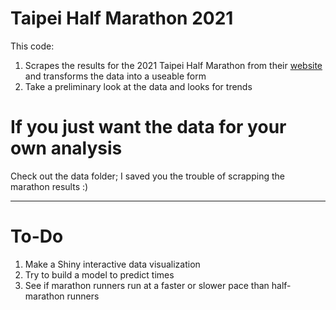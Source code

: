 # Taipei Half Marathon 2021
This code:
1. Scrapes the results for the 2021 Taipei Half Marathon from their <a href="https://www.sportsnet.org.tw/score_detail_utf8.php?Id=250" >website</a> and transforms the data into a useable form
2. Take a preliminary look at the data and looks for trends

# If you just want the data for your own analysis
Check out the data folder; I saved you the trouble of scrapping the marathon results :)

--------------------------
# To-Do
1. Make a Shiny interactive data visualization
2. Try to build a model to predict times
3. See if marathon runners run at a faster or slower pace than half-marathon runners
